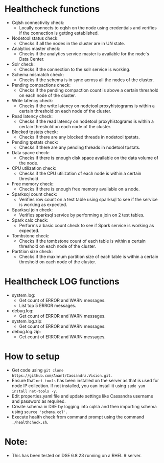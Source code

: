 # Healthcheck functions
- Cqlsh connectivity check:
    - Locally connects to cqlsh on the node using credentials and verifies if the connection is getting established.
- Nodetool status check:
    - Checks if all the nodes in the cluster are in UN state.
- Analytics master check:
    - Checks if the analytics service master is available for the node's Data Center.
- Solr check:
    - Checks if the connection to the solr service is working.
- Schema mismatch check:
    - Checks if the schema is in sync across all the nodes of the cluster.
- Pending compactions check:
    - Checks if the pending compaction count is above a certain threshold on each node of the cluster.
- Write latency check:
    - Checks if the write latency on nodetool proxyhistograms is within a certain threshold on each node of the cluster.
- Read latency check:
    - Checks if the read latency on nodetool proxyhistograms is within a certain threshold on each node of the cluster.
- Blocked tpstats check:
    - Checks if there are any blocked threads in nodetool tpstats.
- Pending tpstats check:
    - Checks if there are any pending threads in nodetool tpstats.
- Data space check:
    - Checks if there is enough disk space available on the data volume of the node.
- CPU utilization check:
    - Checks if the CPU utilization of each node is within a certain threshold.
- Free memory check:
    - Checks if there is enough free memory available on a node.
- Sparksql count check:
    - Verifies row count on a test table using sparksql to see if the service is working as expected.
- Sparksql join check:
    - Verifies sparksql service by performing a join on 2 test tables.
- Spark calc check:
    - Performs a basic count check to see if Spark service is working as expected.
- Tombstone check:
    - Checks if the tombstone count of each table is within a certain threshold on each node of the cluster.
- Partition size check:
    - Checks if the maximum partition size of each table is within a certain threshold on each node of the cluster.

# Healthcheck LOG functions
- system.log:
    - Get count of ERROR and WARN messages.
    - List top 5 ERROR messages.
- debug.log:
    - Get count of ERROR and WARN messages.
- system.log.zip:
    - Get count of ERROR and WARN messages.
- debug.log.zip:
    - Get count of ERROR and WARN messages.

# How to setup
- Get code using `git clone https://github.com/Anant/Cassandra.Vision.git`.
- Ensure that `net-tools` has been installed on the server as that is used for node IP collection. If not installed, you can install it using `sudo yum install net-tools -y`.
- Edit properties.yaml file and update settings like Cassandra username and password as required.
- Create schema in DSE by logging into cqlsh and then importing schema using `source 'schema.cql'`.
- Execute health check from command prompt using the command `./healthcheck.sh`.

# Note:
- This has been tested on DSE 6.8.23 running on a RHEL 9 server.

